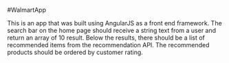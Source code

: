 
#WalmartApp

This is an app that was built using AngularJS as a front end framework.
The search bar on the home page should receive a string text from a user and return an array of 10 result.
Below the results, there should be a list of recommended items from the recommendation API. 
The recommended products should be ordered by customer rating. 

